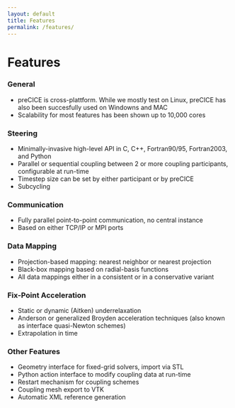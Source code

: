 ```yaml
---
layout: default
title: Features
permalink: /features/
---
```


# Features

### General
+ preCICE is cross-plattform. While we mostly test on Linux, preCICE has also been succesfully used on Windowns and MAC
+ Scalability for most features has been shown up to 10,000 cores

### Steering
+ Minimally-invasive high-level API in C, C++, Fortran90/95, Fortran2003, and Python
+ Parallel or sequential coupling between 2 or more coupling participants, configurable at run-time
+ Timestep size can be set by either participant or by preCICE
+ Subcycling

### Communication
+ Fully parallel point-to-point communication, no central instance
+ Based on either TCP/IP or MPI ports

### Data Mapping
+ Projection-based mapping: nearest neighbor or nearest projection
+ Black-box mapping based on radial-basis functions
+ All data mappings either in a consistent or in a conservative variant

### Fix-Point Acceleration
+ Static or dynamic (Aitken) underrelaxation
+ Anderson or generalized Broyden acceleration techniques (also known as interface quasi-Newton schemes) 
+ Extrapolation in time

### Other Features
+ Geometry interface for fixed-grid solvers, import via STL
+ Python action interface to modify coupling data at run-time
+ Restart mechanism for coupling schemes
+ Coupling mesh export to VTK
+ Automatic XML reference generation


